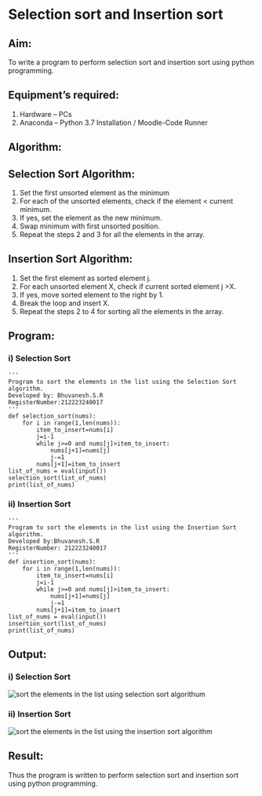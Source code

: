 # Selection sort and Insertion sort
## Aim:
To write a program to perform selection sort and insertion sort using python programming.
## Equipment’s required:
1.	Hardware – PCs
2.	Anaconda – Python 3.7 Installation / Moodle-Code Runner
## Algorithm:
## Selection Sort Algorithm:
1.	Set the first unsorted element as the minimum
2.	For each of the unsorted elements, check if the element < current minimum.
3.	If yes, set the element as the new minimum.
4.	Swap minimum with first unsorted position.
5.	Repeat the steps 2 and 3 for all the elements in the array.
## Insertion Sort Algorithm:
1.	Set the first element as sorted element j.
2.	For each unsorted element X, check if current sorted element j >X.
3.	If yes, move sorted element to the right by 1.
4.	Break the loop and insert X.
5.	Repeat the steps 2 to 4 for sorting all the elements in the array.
## Program:
### i) Selection Sort
```
''' 
Program to sort the elements in the list using the Selection Sort algorithm.
Developed by: Bhuvanesh.S.R
RegisterNumber:212223240017
'''
def selection_sort(nums):
    for i in range(1,len(nums)):
        item_to_insert=nums[i]
        j=i-1
        while j>=0 and nums[j]>item_to_insert:
            nums[j+1]=nums[j]
            j-=1
        nums[j+1]=item_to_insert
list_of_nums = eval(input())
selection_sort(list_of_nums)
print(list_of_nums)
```
### ii)	Insertion Sort
```
''' 
Program to sort the elements in the list using the Insertion Sort algorithm.
Developed by:Bhuvanesh.S.R
RegisterNumber: 212223240017
'''
def insertion_sort(nums):
    for i in range(1,len(nums)):
        item_to_insert=nums[i]
        j=i-1
        while j>=0 and nums[j]>item_to_insert:
            nums[j+1]=nums[j]
            j-=1
        nums[j+1]=item_to_insert
list_of_nums = eval(input())
insertion_sort(list_of_nums)
print(list_of_nums)
```

## Output:
### i) Selection Sort
![sort the elements in the list using selection sort algorithum](https://github.com/Bhuvanesh-Suresh/Sorting-Algorithm/assets/145742661/7d8f2048-a095-45f7-8885-250b725fee57)

### ii)	Insertion Sort
![sort the elements in the list using the insertion sort algorithm](https://github.com/Bhuvanesh-Suresh/Sorting-Algorithm/assets/145742661/7c7f56ed-a447-48b1-af65-8f17cee4f4df)

## Result:
Thus the program is written to perform selection sort and insertion sort using python programming.

